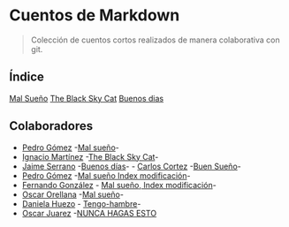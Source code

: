 # Cuentos de Markdown

> Colección de cuentos cortos realizados de manera colaborativa con git.

## Índice

[Mal Sueño](mal-suenio/index.md)
[The Black Sky Cat](black-sky-cat/index.md)
[Buenos dias](mal-suenio/story1.md)

## Colaboradores

- [Pedro Gómez](https://github.com/petrlr14) -[Mal sueño](mal-suenio/index.md)-
- [Ignacio Martínez](https://github.com/RIMP-19) -[The Black Sky Cat](black-sky-cat/index.md)-
- [Jaime Serrano](https://github.com/JaimeSerrano15) -[Buenos días](mal-suenio/story1)-
- [Carlos Cortez](https://github.com/HeyChobe) -[Buen Sueño](buen-suenio/index.md)-
- [Pedro Gómez](https://github.com/batarse1) -[Mal sueño Index modificación](mal-suenio/index.md)-
- [Fernando González](https://github.com/batarse1) - [Mal sueño, Index modificación](mal-suenio/index.md)-
- [Oscar Orellana](https://github.com/00258219) -[Mal sueño](mal-suenio/seFue.md)-
- [Daniela Huezo](https://github.com/irenehl) - [Tengo-hambre](tengo-hambre/tengoHambre.md)-
- [Oscar Juarez](https://github.com/juarezgonz02) -[NUNCA HAGAS ESTO](mal-suenio/noLoHagaCompa.md)